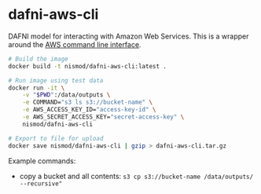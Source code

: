 # dafni-aws-cli

DAFNI model for interacting with Amazon Web Services. This is a wrapper around
the
[AWS command line interface](https://docs.aws.amazon.com/cli/latest/userguide/cli-chap-welcome.html).

```bash
# Build the image
docker build -t nismod/dafni-aws-cli:latest .

# Run image using test data
docker run -it \
    -v "$PWD":/data/outputs \
    -e COMMAND="s3 ls s3://bucket-name" \
    -e AWS_ACCESS_KEY_ID="access-key-id" \
    -e AWS_SECRET_ACCESS_KEY="secret-access-key" \
    nismod/dafni-aws-cli

# Export to file for upload
docker save nismod/dafni-aws-cli | gzip > dafni-aws-cli.tar.gz
```

Example commands:
- copy a bucket and all contents: `s3 cp s3://bucket-name /data/outputs/ --recursive"`

